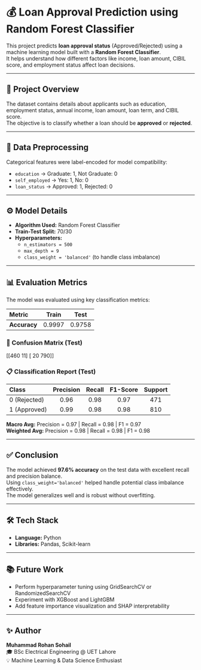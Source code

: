 # 💰 Loan Approval Prediction using Random Forest Classifier

This project predicts **loan approval status** (Approved/Rejected) using a machine learning model built with a **Random Forest Classifier**.  
It helps understand how different factors like income, loan amount, CIBIL score, and employment status affect loan decisions.

---

## 🚀 Project Overview
The dataset contains details about applicants such as education, employment status, annual income, loan amount, loan term, and CIBIL score.  
The objective is to classify whether a loan should be **approved** or **rejected**.

---

## 🧩 Data Preprocessing
Categorical features were label-encoded for model compatibility:
- `education` → Graduate: 1, Not Graduate: 0  
- `self_employed` → Yes: 1, No: 0  
- `loan_status` → Approved: 1, Rejected: 0  

---

## ⚙️ Model Details
- **Algorithm Used:** Random Forest Classifier  
- **Train-Test Split:** 70/30  
- **Hyperparameters:**  
  - `n_estimators = 500`  
  - `max_depth = 9`  
  - `class_weight = 'balanced'` (to handle class imbalance)

---

## 📊 Evaluation Metrics
The model was evaluated using key classification metrics:

| Metric | Train | Test |
|:--------|:-------------:|:------------:|
| **Accuracy** | 0.9997 | 0.9758 |

### 🔢 Confusion Matrix (Test)
[[460 11]
[ 20 790]]

### 📋 Classification Report (Test)
| Class | Precision | Recall | F1-Score | Support |
|:------|:-----------:|:--------:|:----------:|:----------:|
| 0 (Rejected) | 0.96 | 0.98 | 0.97 | 471 |
| 1 (Approved) | 0.99 | 0.98 | 0.98 | 810 |

**Macro Avg:** Precision = 0.97 | Recall = 0.98 | F1 = 0.97  
**Weighted Avg:** Precision = 0.98 | Recall = 0.98 | F1 = 0.98  

---

## ✅ Conclusion
The model achieved **97.6% accuracy** on the test data with excellent recall and precision balance.  
Using `class_weight='balanced'` helped handle potential class imbalance effectively.  
The model generalizes well and is robust without overfitting.

---

## 🛠️ Tech Stack
- **Language:** Python  
- **Libraries:** Pandas, Scikit-learn 

---

## 📚 Future Work
- Perform hyperparameter tuning using GridSearchCV or RandomizedSearchCV  
- Experiment with XGBoost and LightGBM  
- Add feature importance visualization and SHAP interpretability

---

## ✨ Author
**Muhammad Rohan Sohail**  
🎓 BSc Electrical Engineering @ UET Lahore  
💡 Machine Learning & Data Science Enthusiast  

